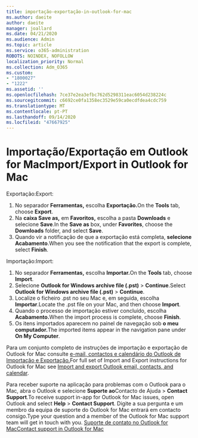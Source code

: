 ```yaml
---
title: importação-exportação-in-outlook-for-mac
ms.author: daeite
author: daeite
manager: joallard
ms.date: 04/21/2020
ms.audience: Admin
ms.topic: article
ms.service: o365-administration
ROBOTS: NOINDEX, NOFOLLOW
localization_priority: Normal
ms.collection: Adm_O365
ms.custom:
- "1800027"
- "1222"
ms.assetid: ''
ms.openlocfilehash: 7ce37e2ea3efbc762d5298311eac6054d238224c
ms.sourcegitcommit: c6692ce0fa1358ec3529e59ca0ecdfdea4cdc759
ms.translationtype: MT
ms.contentlocale: pt-PT
ms.lasthandoff: 09/14/2020
ms.locfileid: "47667925"
---
```

# <a name="importexport-in-outlook-for-mac"></a><span data-ttu-id="ba919-102">Importação/Exportação em Outlook for Mac</span><span class="sxs-lookup"><span data-stu-id="ba919-102">Import/Export in Outlook for Mac</span></span> 

<span data-ttu-id="ba919-103">Exportação:</span><span class="sxs-lookup"><span data-stu-id="ba919-103">Export:</span></span>
1. <span data-ttu-id="ba919-104">No separador **Ferramentas,** escolha **Exportação.**</span><span class="sxs-lookup"><span data-stu-id="ba919-104">On the **Tools** tab, choose **Export**.</span></span>
2. <span data-ttu-id="ba919-105">Na **caixa Save as,** em **Favoritos,** escolha a pasta **Downloads** e selecione **Save**.</span><span class="sxs-lookup"><span data-stu-id="ba919-105">In the **Save as** box, under **Favorites**, choose the **Downloads** folder, and select **Save**.</span></span>
3. <span data-ttu-id="ba919-106">Quando vir a notificação de que a exportação está completa, **selecione Acabamento**.</span><span class="sxs-lookup"><span data-stu-id="ba919-106">When you see the notification that the export is complete, select **Finish**.</span></span>

<span data-ttu-id="ba919-107">Importação:</span><span class="sxs-lookup"><span data-stu-id="ba919-107">Import:</span></span>
1. <span data-ttu-id="ba919-108">No separador **Ferramentas,** escolha **Importar.**</span><span class="sxs-lookup"><span data-stu-id="ba919-108">On the **Tools** tab, choose **Import**.</span></span>
2. <span data-ttu-id="ba919-109">Selecione **Outlook for Windows archive file (.pst)**  >  **Continue**.</span><span class="sxs-lookup"><span data-stu-id="ba919-109">Select **Outlook for Windows archive file (.pst)** > **Continue**.</span></span>
3. <span data-ttu-id="ba919-110">Localize o ficheiro .pst no seu Mac e, em seguida, escolha **Importar**.</span><span class="sxs-lookup"><span data-stu-id="ba919-110">Locate the .pst file on your Mac, and then choose **Import**.</span></span>
4. <span data-ttu-id="ba919-111">Quando o processo de importação estiver concluído, escolha **Acabamento.**</span><span class="sxs-lookup"><span data-stu-id="ba919-111">When the import process is complete, choose **Finish**.</span></span>
5. <span data-ttu-id="ba919-112">Os itens importados aparecem no painel de navegação sob **o meu computador.**</span><span class="sxs-lookup"><span data-stu-id="ba919-112">The imported items appear in the navigation pane under **On My Computer**.</span></span>

<span data-ttu-id="ba919-113">Para um conjunto completo de instruções de importação e exportação de Outlook for Mac consulte [e-mail, contactos e calendário do Outlook de Importação e Exportação.](https://support.office.com/article/92577192-3881-4502-b79d-c3bbada6c8ef#ID0EAACAAA=Mac)</span><span class="sxs-lookup"><span data-stu-id="ba919-113">For full set of Import and Export instructions for Outlook for Mac see [Import and export Outlook email, contacts, and calendar](https://support.office.com/article/92577192-3881-4502-b79d-c3bbada6c8ef#ID0EAACAAA=Mac).</span></span> 

<span data-ttu-id="ba919-114">Para receber suporte na aplicação para problemas com o Outlook para o Mac, abra o Outlook e selecione **Suporte ao**Contacto de Ajuda  >  **Contact Support**.</span><span class="sxs-lookup"><span data-stu-id="ba919-114">To receive support in-app for Outlook for Mac issues, open Outlook and select **Help** > **Contact Support**.</span></span> <span data-ttu-id="ba919-115">Digite a sua pergunta e um membro da equipa de suporte do Outlook for Mac entrará em contacto consigo.</span><span class="sxs-lookup"><span data-stu-id="ba919-115">Type your question and a member of the Outlook for Mac support team will get in touch with you.</span></span> [<span data-ttu-id="ba919-116">Suporte de contato no Outlook for Mac</span><span class="sxs-lookup"><span data-stu-id="ba919-116">Contact support in Outlook for Mac</span></span>](https://go.microsoft.com/fwlink/?linkid=2002400&clcid=0x409)